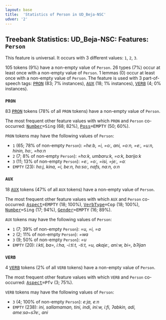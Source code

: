 ```yaml
---
layout: base
title:  'Statistics of Person in UD_Beja-NSC'
udver: '2'
---
```


## Treebank Statistics: UD_Beja-NSC: Features: `Person`

This feature is universal.
It occurs with 3 different values: `1`, `2`, `3`.

105 tokens (9%) have a non-empty value of `Person`.
26 types (7%) occur at least once with a non-empty value of `Person`.
1 lemmas (0) occur at least once with a non-empty value of `Person`.
The feature is used with 3 part-of-speech tags: <tt><a href="bej_nsc-pos-PRON.html">PRON</a></tt> (83; 7% instances), <tt><a href="bej_nsc-pos-AUX.html">AUX</a></tt> (18; 1% instances), <tt><a href="bej_nsc-pos-VERB.html">VERB</a></tt> (4; 0% instances).

### `PRON`

83 <tt><a href="bej_nsc-pos-PRON.html">PRON</a></tt> tokens (78% of all `PRON` tokens) have a non-empty value of `Person`.

The most frequent other feature values with which `PRON` and `Person` co-occurred: <tt><a href="bej_nsc-feat-Number.html">Number</a></tt><tt>=Sing</tt> (68; 82%), <tt><a href="bej_nsc-feat-Poss.html">Poss</a></tt><tt>=EMPTY</tt> (50; 60%).

`PRON` tokens may have the following values of `Person`:

* `1` (65; 78% of non-empty `Person`): <em>=heːb, =i, =oː, ani, =oːn, =eː, =uːn, hinin, hoː, =hoːn</em>
* `2` (7; 8% of non-empty `Person`): <em>=hoːk, umbaruːk, =oːk, barijoːk</em>
* `3` (11; 13% of non-empty `Person`): <em>=eː, =oː, =isi, =jeː, =aː</em>
* `EMPTY` (23): <em>hoːj, kina, =i, beːn, hoːsoː, nafs, naːn, oːn</em>

### `AUX`

18 <tt><a href="bej_nsc-pos-AUX.html">AUX</a></tt> tokens (47% of all `AUX` tokens) have a non-empty value of `Person`.

The most frequent other feature values with which `AUX` and `Person` co-occurred: <tt><a href="bej_nsc-feat-Aspect.html">Aspect</a></tt><tt>=EMPTY</tt> (18; 100%), <tt><a href="bej_nsc-feat-VerbType.html">VerbType</a></tt><tt>=Cop</tt> (18; 100%), <tt><a href="bej_nsc-feat-Number.html">Number</a></tt><tt>=Sing</tt> (17; 94%), <tt><a href="bej_nsc-feat-Gender.html">Gender</a></tt><tt>=EMPTY</tt> (16; 89%).

`AUX` tokens may have the following values of `Person`:

* `1` (7; 39% of non-empty `Person`): <em>=u, =i, =a</em>
* `2` (2; 11% of non-empty `Person`): <em>=wa</em>
* `3` (9; 50% of non-empty `Person`): <em>=u</em>
* `EMPTY` (20): <em>iːkti, ba=, iːha, -iːtiːt, -tiːt, =u, akajeː, aniːw, bi=, bʔijan</em>

### `VERB`

4 <tt><a href="bej_nsc-pos-VERB.html">VERB</a></tt> tokens (2% of all `VERB` tokens) have a non-empty value of `Person`.

The most frequent other feature values with which `VERB` and `Person` co-occurred: <tt><a href="bej_nsc-feat-Aspect.html">Aspect</a></tt><tt>=Pfv</tt> (3; 75%).

`VERB` tokens may have the following values of `Person`:

* `3` (4; 100% of non-empty `Person`): <em>eːja, eːn</em>
* `EMPTY` (238): <em>ini, sallamaman, tini, indi, iniːw, iːfi, ʔabkin, adi, ameːsa~sʔeː, ani</em>

